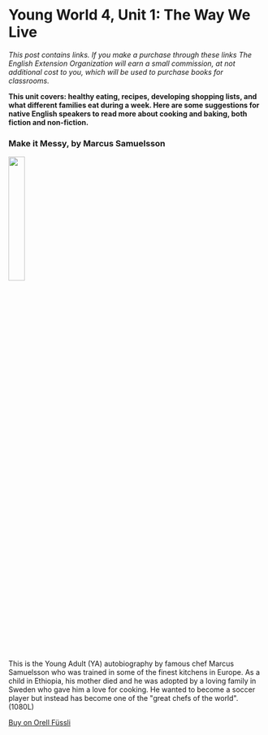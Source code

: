 # Young World 4, Unit 1: The Way We Live

*This post contains links. If you make a purchase through these links The English Extension Organization will earn a small commission, at not additional cost to you, which will be used to purchase books for classrooms.*

**This unit covers: healthy eating, recipes, developing shopping lists, and what different families eat during a week.   Here are some suggestions for native English speakers to read more about cooking and baking, both fiction and non-fiction.**



### Make it Messy, by Marcus Samuelsson

<img src="https://i.imgur.com/g0kZ505.png" width="25%" />

This is the Young Adult (YA) autobiography by famous chef Marcus Samuelsson who was trained in some of the finest kitchens in Europe.  As a child in Ethiopia, his mother died and he was adopted by a loving family in Sweden who gave him a love for cooking.  He wanted to become a soccer player but instead has become one of the "great chefs of the world".  (1080L)

<a href="https://www.orellfuessli.ch/shop/home/artikeldetails/A1034596066" rel="nofollow">Buy on Orell Füssli</a>
<!--stackedit_data:
eyJoaXN0b3J5IjpbLTEyMTE2MTI0MjQsLTQwNzA2ODE3MSwtMT
Y0OTY0NzQ4NCw3ODcxMjc5MzgsMTU2NDQzMzc0MCwtOTMxOTM0
NjQ4LC0xMzcxMjM5MjQyXX0=
-->